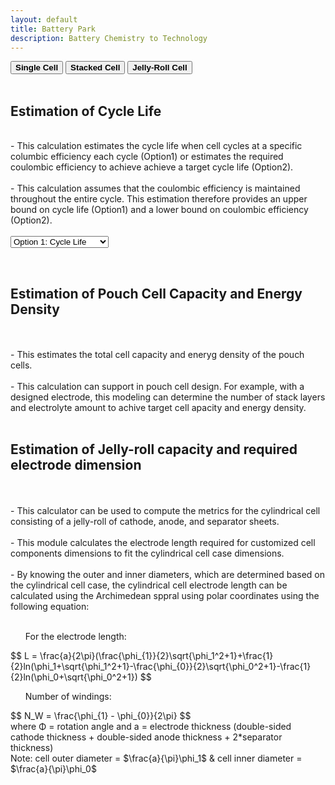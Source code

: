 ```yaml
---
layout: default
title: Battery Park
description: Battery Chemistry to Technology
---
```


<div class="tab2">
  <button class="tablinks" onclick="openCity(event, 'Single Cell')"><b>Single Cell</b></button>
  <button class="tablinks" onclick="openCity(event, 'Stacked Cell')"><b>Stacked Cell</b></button>
  <button class="tablinks" onclick="openCity(event, 'Jelly-Roll Cell')"><b>Jelly-Roll Cell</b></button>
</div>

<!-- Tab content -->
<div id="Single Cell" class="tabcontent">

  <br>
  <h2> Estimation of Cycle Life </h2>
  <br>
      - This calculation estimates the cycle life when cell cycles at a specific columbic efficiency each cycle (Option1) or estimates the required coulombic efficiency to achieve achieve a target cycle life (Option2).
    <br>
    <br>
      - This calculation assumes that the coulombic efficiency is maintained throughout the entire cycle. This estimation therefore provides an upper bound on cycle life (Option1) and a lower bound on coulombic efficiency (Option2). 

<br>
<br>
  <html lang="en">
  <head>
    <meta charset="UTF-8">
    <meta name="viewport" content="width=device-width, initial-scale=1.0">
    <title>Number Input Operations</title>
  </head>

  <body onload="showInputFields()">

  <select id="operationSelect" onchange="showInputFields()">
      <option value="cycle-life" selected>Option 1: Cycle Life</option>
      <option value="ce">Option 2: Required CE</option>
  </select>

  <div id="cycleLifeInputs" style="display: none;">
    <br>
    <b>Option 1: Estimate Cycle Number</b>
    <br>
    <br>
    Coulombic Efficiency (%) <br>
      <!-- Number Input Box -->
      <input type="number" id="numberInput" placeholder="Enter a number" step="0.1" oninput="calculateCycleLife()">
    <br>
    <br>
    Capacity Retention (%) <br>
      <!-- Number Input Box -->
      <input type="number" id="numberInput2" placeholder="Enter a number" step="0.1" oninput="calculateCycleLife()">

  </div>

  <div id="requiredCEInputs" style="display: none;">
    <br>
    <b>Option 2: Estimate Required Coulombic Efficiency (%) to achieve N cycle life</b>
    <br>
    <br>
    Targeted capacity retention(%) <br>
      <input type="number" id="numberInput3" placeholder="Enter a number" step="0.1" oninput="calculateRequiredCE()">
    <br>
    <br>
    Targeted cycle life <br>
      <input type="number" id="numberInput4" placeholder="Enter a number" step="0.1" oninput="calculateRequiredCE()">
  </div>

  <!-- Output Section -->
  <p id="output"></p>
    
  <!-- JavaScript -->
  <script>
      // Show relevant input fields based on selected option
    function showInputFields() {
      const operation = document.getElementById("operationSelect").value;
      document.getElementById("cycleLifeInputs").style.display = operation === "cycle-life" ? "block" : "none";
      document.getElementById("requiredCEInputs").style.display = operation === "ce" ? "block" : "none";
      document.getElementById("output").textContent = "";
    }
  
    // Callback function to handle addition and multiplication on the input
    function calculateCycleLife() {
        // Get the value of the input box and convert it to a number
        const input = parseFloat(document.getElementById('numberInput').value);
        const input2 = parseFloat(document.getElementById('numberInput2').value);

      // Check if input is a valid number
        if (!isNaN(input) && !isNaN(input2)) {
        // Perform cycle number calculation
          const cycnumValue = Math.round(Math.log(input2/100)/Math.log(input/100));   // Cycle Number
          document.getElementById('output').textContent = 
            `The cell is expected to undergo ${cycnumValue} cycles`;
        } else {
          document.getElementById('output').textContent = "Please enter a valid number.";
        }
      }
  
      function calculateRequiredCE() {
        // Get the value of the input box and convert it to a number
        const input3 = parseFloat(document.getElementById('numberInput3').value);
        const input4 = parseFloat(document.getElementById('numberInput4').value);

        // Check if input is a valid number
        if (!isNaN(input3) && !isNaN(input4)) {
          // Perform cycle number calculation
          const ReqceValue = 100*(Math.exp(Math.log(input3/100)/input4)); 
          document.getElementById('output').textContent = 
            `The cell is required ${ReqceValue}% CE to achieve ${input4}% cycle life`;
        } else {
          document.getElementById('output').textContent = "Please enter a valid number.";
        }
      }
    </script>

  </body>
</div>


<div id="Stacked Cell" class="tabcontent">
    <br>
  <h2> Estimation of Pouch Cell Capacity and Energy Density </h2>
    <br>
    <br>
  - This estimates the total cell capacity and eneryg density of the pouch cells.
    <br>
    <br>
  - This calculation can support in pouch cell design. For example, with a designed electrode, this modeling can determine the number of stack layers and electrolyte amount to achive target cell apacity and energy density.
</div>


<div id="Jelly-Roll Cell" class="tabcontent">
    <br>
  <h2> Estimation of Jelly-roll capacity and required electrode dimension </h2>
    <br>
    <br>
  <div class="columns">
    <div class="column">
      - This calculator can be used to compute the metrics for the cylindrical cell consisting of a jelly-roll of cathode, anode, and separator sheets.
    <br>
    <br>
      - This module calculates the electrode length required for customized cell components dimensions to fit the cylindrical cell case dimensions.
    <br>
    <br>
     - By knowing the outer and inner diameters, which are determined based on the cylindrical cell case, the cylindrical cell electrode length can be calculated using the Archimedean sppral using polar coordinates using the following equation:
    <br>
    <br>
    <ul> For the electrode length: </ul>
    <script src='https://cdnjs.cloudflare.com/ajax/libs/mathjax/2.7.4/MathJax.js?config=default'></script>
      $$ L = \frac{a}{2\pi}(\frac{\phi_{1}}{2}\sqrt{\phi_1^2+1}+\frac{1}{2}ln(\phi_1+\sqrt{\phi_1^2+1}-\frac{\phi_{0}}{2}\sqrt{\phi_0^2+1}-\frac{1}{2}ln(\phi_0+\sqrt{\phi_0^2+1}) $$
    <br>
    <ul> Number of windings: </ul>
       $$ N_W = \frac{\phi_{1} - \phi_{0}}{2\pi} $$
    <br>
      where &Phi; = rotation angle and a = electrode thickness (double-sided cathode thickness + double-sided anode thickness + 2*separator thickness)
    <br>
      Note: cell outer diameter = $\frac{a}{\pi}\phi_1$ & cell inner diameter = $\frac{a}{\pi}\phi_0$ 
  </div>
